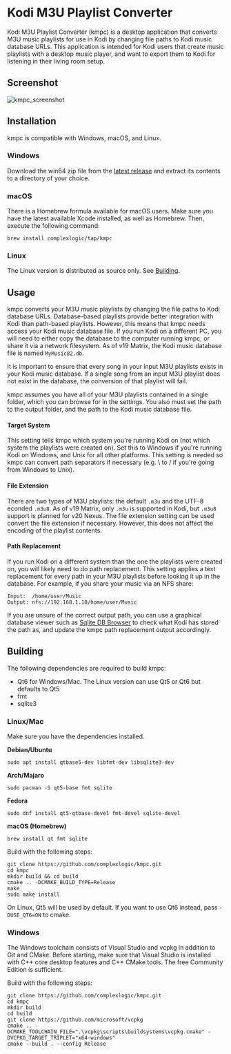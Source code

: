 # Kodi M3U Playlist Converter
Kodi M3U Playlist Converter (kmpc) is a desktop application that converts M3U music playlists for use in Kodi by changing file paths to Kodi music database URLs. This application is intended for Kodi users that create music playlists with a desktop music player, and want to export them to Kodi for listening in their living room setup.

## Screenshot
![kmpc_screenshot](https://user-images.githubusercontent.com/95071366/196001159-bd27eca0-52fb-458e-941c-aea5bd73e4b0.png)

## Installation
kmpc is compatible with Windows, macOS, and Linux.
### Windows
Download the win64 zip file from the [latest release](https://github.com/complexlogic/kmpc/releases/latest) and extract its contents to a directory of your choice.

### macOS
There is a Homebrew formula available for macOS users. Make sure you have the latest available Xcode installed, as well as Homebrew. Then, execute the following command:
```
brew install complexlogic/tap/kmpc
```
### Linux
The Linux version is distributed as source only. See [Building](#building).

## Usage
kmpc converts your M3U music playlists by changing the file paths to Kodi database URLs. Database-based playlists provide better integration with Kodi than path-based playlists. However, this means that kmpc needs access your Kodi music database file. If you run Kodi on a different PC, you will need to either copy the database to the computer running kmpc, or share it via a network filesystem. As of v19 Matrix, the Kodi music database file is named `MyMusic82.db`.

It is important to ensure that every song in your input M3U playlists exists in your Kodi music database. If a single song from an input M3U playlist does not exist in the database, the conversion of that playlist will fail.

kmpc assumes you have all of your M3U playlists contained in a single folder, which you can browse for in the settings. You also must set the path to the output folder, and the path to the Kodi music database file. 

#### Target System
This setting tells kmpc which system you're running Kodi on (not which system the playlists were created on). Set this to Windows if you're running Kodi on Windows, and Unix for all other platforms. This setting is needed so kmpc can convert path separators if necessary (e.g. \ to / if you're going from Windows to Unix).

#### File Extension
There are two types of M3U playlists: the default `.m3u` and the UTF-8 econded `.m3u8`. As of v19 Matrix, only `.m3u` is supported in Kodi, but `.m3u8` support is planned for v20 Nexus. The file extension setting can be used convert the file extension if necessary. However, this does not affect the encoding of the playlist contents.

#### Path Replacement
If you run Kodi on a different system than the one the playlists were created on, you will likely need to do path replacement. This setting applies a text replacement for every path in your M3U playlists before looking it up in the database. For example, if you share your music via an NFS share:
```
Input:  /home/user/Music
Output: nfs://192.168.1.10/home/user/Music
```
If you are unsure of the correct output path, you can use a graphical database viewer such as [Sqlite DB Browser](https://github.com/sqlitebrowser/sqlitebrowser) to check what Kodi has stored the path as, and update the kmpc path replacement output accordingly.

## Building
The following dependencies are required to build kmpc:
- Qt6 for Windows/Mac. The Linux version can use Qt5 or Qt6 but defaults to Qt5
- fmt
- sqlite3

### Linux/Mac
Make sure you have the dependencies installed.

**Debian/Ubuntu**
```
sudo apt install qtbase5-dev libfmt-dev libsqlite3-dev
```
**Arch/Majaro**
```
sudo pacman -S qt5-base fmt sqlite
```
**Fedora**
```
sudo dnf install qt5-qtbase-devel fmt-devel sqlite-devel
```
**macOS (Homebrew)**
```
brew install qt fmt sqlite
```

Build with the following steps:
```
git clone https://github.com/complexlogic/kmpc.git
cd kmpc
mkdir build && cd build
cmake .. -DCMAKE_BUILD_TYPE=Release
make
sudo make install
```
On Linux, Qt5 will be used by default. If you want to use Qt6 instead, pass `-DUSE_QT6=ON` to cmake.

### Windows
The Windows toolchain consists of Visual Studio and vcpkg in addition to Git and CMake. Before starting, make sure that Visual Studio is installed with C++ core desktop features and C++ CMake tools. The free Community Edition is sufficient.

Build with the following steps:
```
git clone https://github.com/complexlogic/kmpc.git
cd kmpc
mkdir build
cd build
git clone https://github.com/microsoft/vcpkg
cmake .. -DCMAKE_TOOLCHAIN_FILE=".\vcpkg\scripts\buildsystems\vcpkg.cmake" -DVCPKG_TARGET_TRIPLET="x64-windows"
cmake --build . --config Release
```
